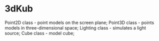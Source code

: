 # 3dKub

Point2D сlass - point models on the screen plane; 
Point3D сlass - points models in three-dimensional space; 
Lighting class - simulates a light source; 
Cube class - model cube;
